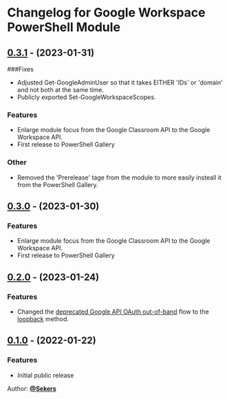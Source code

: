 # Changelog for Google Workspace PowerShell Module

## [0.3.1](https://github.com/Sekers/GoogleWorkspace/tree/0.3.1) - (2023-01-31)

###Fixes
- Adjusted Get-GoogleAdminUser so that it takes EITHER 'IDs' or 'domain' and not both at the same time.
- Publicly exported Set-GoogleWorkspaceScopes.

### Features

- Enlarge module focus from the Google Classroom API to the Google Workspace API.
- First release to PowerShell Gallery

### Other
- Removed the 'Prerelease' tage from the module to more easily insteall it from the PowerShell Gallery.

## [0.3.0](https://github.com/Sekers/GoogleWorkspace/tree/0.3.0) - (2023-01-30)

### Features

- Enlarge module focus from the Google Classroom API to the Google Workspace API.
- First release to PowerShell Gallery

## [0.2.0](https://github.com/Sekers/GoogleWorkspace/tree/0.2.0) - (2023-01-24)

### Features

- Changed the [deprecated Google API OAuth out-of-band](https://developers.googleblog.com/2022/02/making-oauth-flows-safer.html) flow to the [loopback](https://developers.google.com/identity/protocols/oauth2/native-app#redirect-uri_loopback) method.

## [0.1.0](https://github.com/Sekers/GoogleWorkspace/tree/0.1.0) - (2022-01-22)

### Features

- Initial public release

Author: [**@Sekers**](https://github.com/Sekers)

